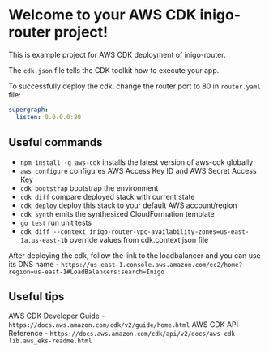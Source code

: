 # Welcome to your AWS CDK inigo-router project!

This is example project for AWS CDK deployment of inigo-router.

The `cdk.json` file tells the CDK toolkit how to execute your app.

To successfully deploy the cdk, change the router port to 80 in `router.yaml` file:
```yaml
supergraph:
  listen: 0.0.0.0:80
```

## Useful commands

 * `npm install -g aws-cdk` installs the latest version of aws-cdk globally
 * `aws configure`          configures AWS Access Key ID and AWS Secret Access Key
 * `cdk bootstrap`          bootstrap the environment
 * `cdk diff`               compare deployed stack with current state
 * `cdk deploy`             deploy this stack to your default AWS account/region
 * `cdk synth`              emits the synthesized CloudFormation template
 * `go test`                run unit tests
 * `cdk diff --context inigo-router-vpc-availability-zones=us-east-1a,us-east-1b` override values from cdk.context.json file

After deploying the cdk, follow the link to the loadbalancer and you can use its DNS name - `https://us-east-1.console.aws.amazon.com/ec2/home?region=us-east-1#LoadBalancers:search=Inigo`

## Useful tips

AWS CDK Developer Guide - `https://docs.aws.amazon.com/cdk/v2/guide/home.html`
AWS CDK API Reference - `https://docs.aws.amazon.com/cdk/api/v2/docs/aws-cdk-lib.aws_eks-readme.html`
